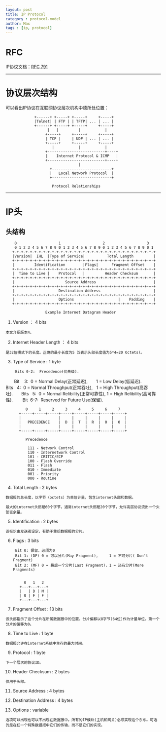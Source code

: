 ```yaml
---
layout: post
title: IP Protocol
category : protocol-model
author: Max
tags : [ip, protocol]
---
```



# **RFC**

IP协议文档：[RFC 791](http://datatracker.ietf.org/doc/rfc791/?include_text=1)

***

# **协议层次结构**

可以看出IP协议在互联网协议层次机构中德所处位置：


                 +------+ +-----+ +-----+     +-----+  
                 |Telnet| | FTP | | TFTP| ... | ... |  
                 +------+ +-----+ +-----+     +-----+  
                       |   |         |           |     
                      +-----+     +-----+     +-----+  
                      | TCP |     | UDP | ... | ... |  
                      +-----+     +-----+     +-----+  
                         |           |           |     
                      +--------------------------+----+
                      |    Internet Protocol & ICMP   |
                      +--------------------------+----+
                                     |                 
                        +---------------------------+  
                        |   Local Network Protocol  |  
                        +---------------------------+  

                         Protocol Relationships


***

# **IP头**

## 头结构


        0                   1                   2                   3   
        0 1 2 3 4 5 6 7 8 9 0 1 2 3 4 5 6 7 8 9 0 1 2 3 4 5 6 7 8 9 0 1
       +-+-+-+-+-+-+-+-+-+-+-+-+-+-+-+-+-+-+-+-+-+-+-+-+-+-+-+-+-+-+-+-+
       |Version|  IHL  |Type of Service|          Total Length         |
       +-+-+-+-+-+-+-+-+-+-+-+-+-+-+-+-+-+-+-+-+-+-+-+-+-+-+-+-+-+-+-+-+
       |         Identification        |Flags|      Fragment Offset    |
       +-+-+-+-+-+-+-+-+-+-+-+-+-+-+-+-+-+-+-+-+-+-+-+-+-+-+-+-+-+-+-+-+
       |  Time to Live |    Protocol   |         Header Checksum       |
       +-+-+-+-+-+-+-+-+-+-+-+-+-+-+-+-+-+-+-+-+-+-+-+-+-+-+-+-+-+-+-+-+
       |                       Source Address                          |
       +-+-+-+-+-+-+-+-+-+-+-+-+-+-+-+-+-+-+-+-+-+-+-+-+-+-+-+-+-+-+-+-+
       |                    Destination Address                        |
       +-+-+-+-+-+-+-+-+-+-+-+-+-+-+-+-+-+-+-+-+-+-+-+-+-+-+-+-+-+-+-+-+
       |                    Options                    |    Padding    |
       +-+-+-+-+-+-+-+-+-+-+-+-+-+-+-+-+-+-+-+-+-+-+-+-+-+-+-+-+-+-+-+-+

                      Example Internet Datagram Header


  1. Version ： 4 bits

    本文介绍版本4。

  2. Internet Header Length ： 4 bits

    是32位模式下的长度。正确的最小长度为5（5表示头部长度值为5*4=20 Octets)。

  3. Type of Service :  1 byte

          Bits 0-2:  Precedence(优先级). 
          Bit    3:  0 = Normal Delay(正常延迟),        1 = Low Delay(低延迟). 
          Bits   4:  0 = Normal Throughput(正常吞吐),   1 = High Throughput(高吞吐).      
          Bits   5:  0 = Normal Relibility(正常可靠性), 1 = High Relibility(高可靠性).       
          Bit  6-7:  Reserved for Future Use(保留).


             0     1     2     3     4     5     6     7
          +-----+-----+-----+-----+-----+-----+-----+-----+
          |                 |     |     |     |     |     |
          |   PRECEDENCE    |  D  |  T  |  R  |  0  |  0  |
          |                 |     |     |     |     |     |
          +-----+-----+-----+-----+-----+-----+-----+-----+

             Precedence

              111 - Network Control
              110 - Internetwork Control
              101 - CRITIC/ECP
              100 - Flash Override
              011 - Flash
              010 - Immediate
              001 - Priority
              000 - Routine

  4. Total Length :  2 bytes

    数据报的总长度，以字节（octets）为单位计量，包含internet头部和数据。

    最大的internet头部是60个字节，通常internet头部是20个字节，允许高层协议流出一个头部富余量。

  5. Identification :  2 bytes

    该标识由发送者设定，有助于重组数据报的分片。

  6. Flags :  3 bits

          Bit 0: 保留，必须为0        
          Bit 1: (DF) 0 = 可以分片(May Fragment),     1 = 不可分片( Don't Fragment)       
          Bit 2: (MF) 0 = 最后一个分片(Last Fragment)，1 = 还有分片(More Fragments)


              0   1   2
            +---+---+---+
            |   | D | M |
            | 0 | F | F |
            +---+---+---+

  7. Fragment Offset :  13 bits

    该头部指示了这个分片在所属数据报中的位置。分片偏移以8字节(64位)作为计量单位。第一个分片的偏移为0。

  8. Time to Live :  1 byte

    数据报允许在internet系统中生存的最大时间。

  9. Protocol :  1 byte

    下一个层次的协议ID。

  10. Header Checksum :  2 bytes

    仅用于头部。

  11. Source Address :  4 bytes

  12. Destination Address :  4 bytes

  13. Options :  variable

    选项可以出现也可以不出现在数据报中。所有的IP模块(主机和网关)必须实现这个东东。可选的是在任一个特殊数据报中它们的传输，而不是它们的实现。
